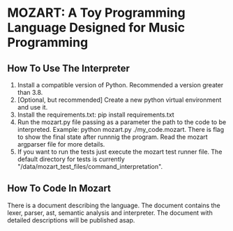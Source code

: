 <h1> <strong>MOZART</strong>: A Toy Programming Language Designed for Music Programming</h1>
<h2> How To Use The Interpreter</h2>
<ol>
  <li>Install a compatible version of Python. Recommended a version greater than 3.8.</li>
  <li>[Optional, but recommended] Create a new python virtual environment and use it.</li>
  <li>Install the requirements.txt: pip install requirements.txt</li>
  <li>Run the mozart.py file passing as a parameter the path to the code to be interpreted. Example: python mozart.py ./my_code.mozart. There is flag to show the final state after runnnig the program. Read the mozart argparser file for more details.</li>
  <li>If you want to run the tests just execute the mozart test runner file. The default directory for tests is currently "/data/mozart_test_files/command_interpretation".</li>
</ol>
<h2> How To Code In Mozart</h2>
<p>There is a document describing the language. The document contains the lexer, parser, ast, semantic analysis and interpreter. The document with detailed descriptions will be published asap.</p>
